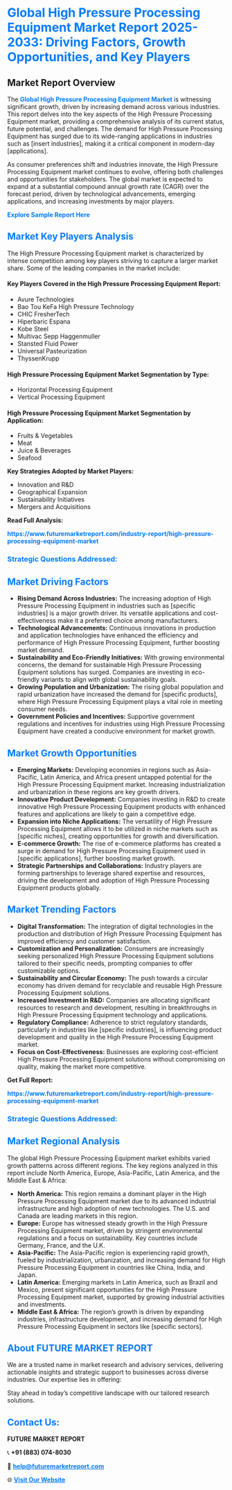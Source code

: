 <h1 style="color: #007BFF;">Global High Pressure Processing Equipment Market Report 2025-2033: Driving Factors, Growth Opportunities, and Key Players</h1>

<section id="overview">
<h2>Market Report Overview</h2>
<p>The <a href="https://www.futuremarketreport.com/industry-report/high-pressure-processing-equipment-market" style="color: #007BFF; text-decoration: none;"><strong>Global High Pressure Processing Equipment Market</strong></a> is witnessing significant growth, driven by increasing demand across various industries. This report delves into the key aspects of the High Pressure Processing Equipment market, providing a comprehensive analysis of its current status, future potential, and challenges. The demand for High Pressure Processing Equipment has surged due to its wide-ranging applications in industries such as [insert industries], making it a critical component in modern-day [applications].</p>
<p>As consumer preferences shift and industries innovate, the High Pressure Processing Equipment market continues to evolve, offering both challenges and opportunities for stakeholders. The global market is expected to expand at a substantial compound annual growth rate (CAGR) over the forecast period, driven by technological advancements, emerging applications, and increasing investments by major players.</p>
</section>

<section id="overview">
<p><a href="https://www.futuremarketreport.com/request-sample/reportId=97492" style="color: #007BFF; text-decoration: none;"><strong>Explore Sample Report Here</strong></a></p>
</section>

<section id="key-players">
<h2 style="color: #007BFF;">Market Key Players Analysis</h2>
<p>The High Pressure Processing Equipment market is characterized by intense competition among key players striving to capture a larger market share. Some of the leading companies in the market include:</p>
<h4>Key Players Covered in the High Pressure Processing Equipment Report:</h4>
<ul><li>Avure Technologies</li><li>Bao Tou KeFa High Pressure Technology</li><li>CHIC FresherTech</li><li>Hiperbaric Espana</li><li>Kobe Steel</li><li>Multivac Sepp Haggenmuller</li><li>Stansted Fluid Power</li><li>Universal Pasteurization</li><li>ThyssenKrupp</li></ul>
<h4>High Pressure Processing Equipment Market Segmentation by Type:</h4>
<ul><li>Horizontal Processing Equipment</li><li>Vertical Processing Equipment</li></ul>

<h4>High Pressure Processing Equipment Market Segmentation by Application:</h4>
<ul><li>Fruits &amp; Vegetables</li><li>Meat</li><li>Juice &amp; Beverages</li><li>Seafood</li></ul>
<p><strong>Key Strategies Adopted by Market Players:</strong></p>
<ul>
<li>Innovation and R&D</li>
<li>Geographical Expansion</li>
<li>Sustainability Initiatives</li>
<li>Mergers and Acquisitions</li>
</ul>
</section>

<section>
<p><strong>Read Full Analysis: </strong></p><a href="https://www.futuremarketreport.com/industry-report/high-pressure-processing-equipment-market" style="color: #007BFF; text-decoration: none;"><strong>https://www.futuremarketreport.com/industry-report/high-pressure-processing-equipment-market</strong></a>
<h3 style="color: #007BFF;">Strategic Questions Addressed:</h3>
</section>

<section id="driving-factors">
<h2 style="color: #007BFF;">Market Driving Factors</h2>
<ul>
<li><strong>Rising Demand Across Industries:</strong> The increasing adoption of High Pressure Processing Equipment in industries such as [specific industries] is a major growth driver. Its versatile applications and cost-effectiveness make it a preferred choice among manufacturers.</li>
<li><strong>Technological Advancements:</strong> Continuous innovations in production and application technologies have enhanced the efficiency and performance of High Pressure Processing Equipment, further boosting market demand.</li>
<li><strong>Sustainability and Eco-Friendly Initiatives:</strong> With growing environmental concerns, the demand for sustainable High Pressure Processing Equipment solutions has surged. Companies are investing in eco-friendly variants to align with global sustainability goals.</li>
<li><strong>Growing Population and Urbanization:</strong> The rising global population and rapid urbanization have increased the demand for [specific products], where High Pressure Processing Equipment plays a vital role in meeting consumer needs.</li>
<li><strong>Government Policies and Incentives:</strong> Supportive government regulations and incentives for industries using High Pressure Processing Equipment have created a conducive environment for market growth.</li>
</ul>
</section>

<section id="growth-opportunities">
<h2 style="color: #007BFF;">Market Growth Opportunities</h2>
<ul>
<li><strong>Emerging Markets:</strong> Developing economies in regions such as Asia-Pacific, Latin America, and Africa present untapped potential for the High Pressure Processing Equipment market. Increasing industrialization and urbanization in these regions are key growth drivers.</li>
<li><strong>Innovative Product Development:</strong> Companies investing in R&D to create innovative High Pressure Processing Equipment products with enhanced features and applications are likely to gain a competitive edge.</li>
<li><strong>Expansion into Niche Applications:</strong> The versatility of High Pressure Processing Equipment allows it to be utilized in niche markets such as [specific niches], creating opportunities for growth and diversification.</li>
<li><strong>E-commerce Growth:</strong> The rise of e-commerce platforms has created a surge in demand for High Pressure Processing Equipment used in [specific applications], further boosting market growth.</li>
<li><strong>Strategic Partnerships and Collaborations:</strong> Industry players are forming partnerships to leverage shared expertise and resources, driving the development and adoption of High Pressure Processing Equipment products globally.</li>
</ul>
</section>

<section id="trending-factors">
<h2 style="color: #007BFF;">Market Trending Factors</h2>
<ul>
<li><strong>Digital Transformation:</strong> The integration of digital technologies in the production and distribution of High Pressure Processing Equipment has improved efficiency and customer satisfaction.</li>
<li><strong>Customization and Personalization:</strong> Consumers are increasingly seeking personalized High Pressure Processing Equipment solutions tailored to their specific needs, prompting companies to offer customizable options.</li>
<li><strong>Sustainability and Circular Economy:</strong> The push towards a circular economy has driven demand for recyclable and reusable High Pressure Processing Equipment solutions.</li>
<li><strong>Increased Investment in R&D:</strong> Companies are allocating significant resources to research and development, resulting in breakthroughs in High Pressure Processing Equipment technology and applications.</li>
<li><strong>Regulatory Compliance:</strong> Adherence to strict regulatory standards, particularly in industries like [specific industries], is influencing product development and quality in the High Pressure Processing Equipment market.</li>
<li><strong>Focus on Cost-Effectiveness:</strong> Businesses are exploring cost-efficient High Pressure Processing Equipment solutions without compromising on quality, making the market more competitive.</li>
</ul>
</section>

<section>
<p><strong>Get Full Report: </strong></p><a href="https://www.futuremarketreport.com/industry-report/high-pressure-processing-equipment-market" style="color: #007BFF; text-decoration: none;"><strong>https://www.futuremarketreport.com/industry-report/high-pressure-processing-equipment-market</strong></a>
<h3 style="color: #007BFF;">Strategic Questions Addressed:</h3>
</section>


<section id="regional-analysis">
<h2 style="color: #007BFF;">Market Regional Analysis</h2>
<p>The global High Pressure Processing Equipment market exhibits varied growth patterns across different regions. The key regions analyzed in this report include North America, Europe, Asia-Pacific, Latin America, and the Middle East & Africa:</p>
<ul>
<li><strong>North America:</strong> This region remains a dominant player in the High Pressure Processing Equipment market due to its advanced industrial infrastructure and high adoption of new technologies. The U.S. and Canada are leading markets in this region.</li>
<li><strong>Europe:</strong> Europe has witnessed steady growth in the High Pressure Processing Equipment market, driven by stringent environmental regulations and a focus on sustainability. Key countries include Germany, France, and the U.K.</li>
<li><strong>Asia-Pacific:</strong> The Asia-Pacific region is experiencing rapid growth, fueled by industrialization, urbanization, and increasing demand for High Pressure Processing Equipment in countries like China, India, and Japan.</li>
<li><strong>Latin America:</strong> Emerging markets in Latin America, such as Brazil and Mexico, present significant opportunities for the High Pressure Processing Equipment market, supported by growing industrial activities and investments.</li>
<li><strong>Middle East & Africa:</strong> The region’s growth is driven by expanding industries, infrastructure development, and increasing demand for High Pressure Processing Equipment in sectors like [specific sectors].</li>
</ul>
</section>

<footer>
<h2 style="color: #007BFF;">About FUTURE MARKET REPORT</h2>
<p>We are a trusted name in market research and advisory services, delivering actionable insights and strategic support to businesses across diverse industries. Our expertise lies in offering:</p>

<p>Stay ahead in today’s competitive landscape with our tailored research solutions.</p>

<h2 style="color: #007BFF;">Contact Us:</h2>
<p><strong>FUTURE MARKET REPORT</strong></p>
<p>📞 <strong>+91 (883) 074-8030</strong></p>
<p>📧 <strong><a href="mailto:help@futuremarketreport.com" style="color: #007BFF;">help@futuremarketreport.com</a></strong></p>
<p>🌐 <strong><a href="https://www.futuremarketreport.com/" style="color: #007BFF;">Visit Our Website</a></strong></p>
</footer>